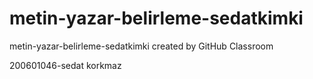 # metin-yazar-belirleme-sedatkimki
metin-yazar-belirleme-sedatkimki created by GitHub Classroom

200601046-sedat korkmaz
